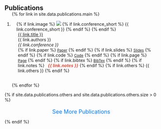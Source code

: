 <h2 id="publications" style="margin: 2px 0px -15px;">Publications</h2>

<div class="publications">
<ol class="bibliography">

<!-- First show selected publications only -->

{% for link in site.data.publications.main %}

<li>
<div class="pub-row">
  <div class="col-sm-3 abbr" style="position: relative;padding-right: 15px;padding-left: 15px;">
    {% if link.image %} 
    <img src="{{ link.image }}" class="teaser img-fluid z-depth-1" style="width=100;height=40%">
    {% if link.conference_short %} 
    <abbr class="badge">{{ link.conference_short }}</abbr>
    {% endif %}
    {% endif %}
  </div>
  <div class="col-sm-9" style="position: relative;padding-right: 15px;padding-left: 20px;">
      <div class="title"><a href="{{ link.paper }}">{{ link.title }}</a></div>
      <div class="author">{{ link.authors }}</div>
      <div class="periodical"><em>{{ link.conference }}</em>
      </div>
    <div class="links">
      {% if link.paper %} 
      <a href="{{ link.paper }}" class="btn btn-sm z-depth-0" role="button" target="_blank" style="font-size:12px;">Paper</a>
      {% endif %}
      {% if link.slides %} 
      <a href="{{ link.slide }}" class="btn btn-sm z-depth-0" role="button" target="_blank" style="font-size:12px;">Slides</a>
      {% endif %}
      {% if link.code %} 
      <a href="{{ link.code }}" class="btn btn-sm z-depth-0" role="button" target="_blank" style="font-size:12px;">Code</a>
      {% endif %}
      {% if link.page %} 
      <a href="{{ link.page }}" class="btn btn-sm z-depth-0" role="button" target="_blank" style="font-size:12px;">Page</a>
      {% endif %}
      {% if link.bibtex %} 
      <a href="{{ link.bibtex }}" class="btn btn-sm z-depth-0" role="button" target="_blank" style="font-size:12px;">BibTex</a>
      {% endif %}
      {% if link.notes %} 
      &nbsp;<strong> <i style="color:#e74d3c">{{ link.notes }}</i></strong>
      {% endif %}
      {% if link.others %} 
      {{ link.others }}
      {% endif %}
    </div>
  </div>
</div>
</li>
<br>

{% endfor %}

</ol>

<!-- Show other publications when button clicked -->

{% if site.data.publications.others and site.data.publications.others.size > 0 %}
<div id="more-publications" style="display: none;">
  <ol class="bibliography" start="{{ site.data.publications.main.size | plus: 1 }}">
  
  {% for link in site.data.publications.others %}
  
  <li>
  <div class="pub-row">
    <!-- Don't show image, keep a compact layout -->
    <div class="col-sm-9" style="position: relative;padding-right: 15px;padding-left: 20px;">
        <div class="title"><a href="{{ link.paper }}">{{ link.title }}</a></div>
        <div class="author">{{ link.authors }}</div>
        <div class="periodical"><em>{{ link.conference }}</em>
        </div>
      <div class="links">
        {% if link.paper %} 
        <a href="{{ link.paper }}" class="btn btn-sm z-depth-0" role="button" target="_blank" style="font-size:12px;">Paper</a>
        {% endif %}
        {% if link.slides %} 
        <a href="{{ link.slide }}" class="btn btn-sm z-depth-0" role="button" target="_blank" style="font-size:12px;">Slides</a>
        {% endif %}
        {% if link.code %} 
        <a href="{{ link.code }}" class="btn btn-sm z-depth-0" role="button" target="_blank" style="font-size:12px;">Code</a>
        {% endif %}
        {% if link.page %} 
        <a href="{{ link.page }}" class="btn btn-sm z-depth-0" role="button" target="_blank" style="font-size:12px;">Page</a>
        {% endif %}
        {% if link.bibtex %} 
        <a href="{{ link.bibtex }}" class="btn btn-sm z-depth-0" role="button" target="_blank" style="font-size:12px;">BibTex</a>
        {% endif %}
        {% if link.notes %} 
        &nbsp;<strong> <i style="color:#e74d3c">{{ link.notes }}</i></strong>
        {% endif %}
        {% if link.others %} 
        {{ link.others }}
        {% endif %}
      </div>
    </div>
  </div>
  </li>
  <br>
  
  {% endfor %}
  
  </ol>
</div>

<!-- Button to adjust showed publications -->

<div style="text-align: center; margin-top: 20px;">
  <span id="toggle-publications" style="font-size:18px; color: #007bff; cursor: pointer; text-decoration: none;">
    See More Publications
  </span>
</div>

<script>
document.addEventListener('DOMContentLoaded', function() {
  const toggleBtn = document.getElementById('toggle-publications');
  const morePublications = document.getElementById('more-publications');
  let isExpanded = false;

  // Add hover effects
  toggleBtn.addEventListener('mouseenter', function() {
    toggleBtn.style.textDecoration = 'underline';
  });
  
  toggleBtn.addEventListener('mouseleave', function() {
    toggleBtn.style.textDecoration = 'none';
  });

  toggleBtn.addEventListener('click', function() {
    if (isExpanded) {
      morePublications.style.display = 'none';
      toggleBtn.textContent = 'See More Publications';
      isExpanded = false;
    } else {
      morePublications.style.display = 'block';
      toggleBtn.textContent = 'See Fewer Publications';
      isExpanded = true;
    }
  });
});
</script>

{% endif %}

</div>